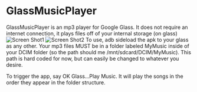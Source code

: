 GlassMusicPlayer
================
GlassMusicPlayer is an mp3 player for Google Glass. It does not require an internet connection, it plays files off of your internal storage (on glass)
![Screen Shot1](https://github.com/Kennyc1012/GlassMusicPlayer/raw/master/Screenshot_1.png)
![Screen Shot2](https://github.com/Kennyc1012/GlassMusicPlayer/raw/master/Screenshot_2.png)
To use, adb sideload the apk to your glass as any other. 
Your mp3 files MUST be in a folder labeled MyMusic inside of your DCIM folder (so the path should me /mnt/sdcard/DCIM/MyMusic). This path is hard coded for now, but can easily be changed to whatever you desire. 


To trigger the app, say OK Glass...Play Music. 
It will play the songs in the order they appear in the folder structure.

